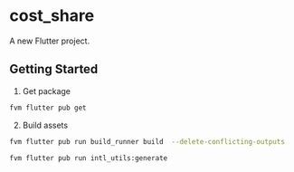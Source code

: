 # cost_share

A new Flutter project.

## Getting Started

1. Get package
```bash
fvm flutter pub get
```

2. Build assets

```bash
fvm flutter pub run build_runner build  --delete-conflicting-outputs
```

```bash
fvm flutter pub run intl_utils:generate
```

